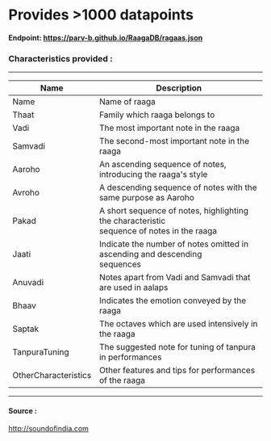 <h1 id="provides-1000-datapoints">Provides &gt;1000 datapoints</h1>
<h4 id="endpoint-https-parv-b-github-io-raagadb-ragaas-json">Endpoint: <a href="https://parv-b.github.io/RaagaDB/ragaas.json">https://parv-b.github.io/RaagaDB/ragaas.json</a></h4>
<h3 id="characteristics-provided-">Characteristics provided :</h3>
<table>
<hr>
<thead>
<tr>
<th>Name</th>
<th>Description</th>
</tr>
</thead>
<tbody>
<tr>
<td>Name</td>
<td>Name of raaga</td>
</tr>
<tr>
<td>Thaat</td>
<td>Family which raaga belongs to</td>
</tr>
<tr>
<td>Vadi</td>
<td>The most important note in the raaga</td>
</tr>
<tr>
<td>Samvadi</td>
<td>The second-most important note in the raaga</td>
</tr>
<tr>
<td>Aaroho</td>
<td>An ascending sequence of notes, introducing the raaga&#39;s style</td>
</tr>
<tr>
<td>Avroho</td>
<td>A descending sequence of notes with the same purpose as Aaroho</td>
</tr>
<tr>
<td>Pakad</td>
<td>A short sequence of notes, highlighting the characteristic <br> sequence of notes in the raaga</td>
</tr>
<tr>
<td>Jaati</td>
<td>Indicate the number of notes omitted in ascending and descending <br> sequences</td>
</tr>
<tr>
<td>Anuvadi</td>
<td>Notes apart from Vadi and Samvadi that are used in aalaps</td>
</tr>
<tr>
<td>Bhaav</td>
<td>Indicates the emotion conveyed by the raaga</td>
</tr>
<tr>
<td>Saptak</td>
<td>The octaves which are used intensively in the raaga</td>
</tr>
<tr>
<td>TanpuraTuning</td>
<td>The suggested note for tuning of tanpura in performances</td>
</tr>
<tr>
<td>OtherCharacteristics</td>
<td>Other features and tips for performances of the raaga</td>
</tr>
</tbody>
</table>
<hr>
<h4 id="source-">Source :</h4>
<p><a href="http://soundofindia.com" title="http://soundofindia.com">http://soundofindia.com</a></p>
